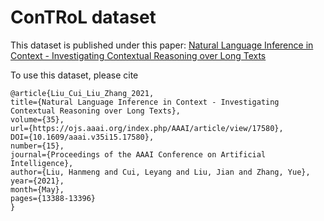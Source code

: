 # ConTRoL dataset
This dataset is published under this paper:
[Natural Language Inference in Context - Investigating Contextual Reasoning over Long Texts](https://arxiv.org/abs/2011.04864)

To use this dataset, please cite
```
@article{Liu_Cui_Liu_Zhang_2021, 
title={Natural Language Inference in Context - Investigating Contextual Reasoning over Long Texts}, 
volume={35}, 
url={https://ojs.aaai.org/index.php/AAAI/article/view/17580}, 
DOI={10.1609/aaai.v35i15.17580}, 
number={15}, 
journal={Proceedings of the AAAI Conference on Artificial Intelligence}, 
author={Liu, Hanmeng and Cui, Leyang and Liu, Jian and Zhang, Yue}, 
year={2021}, 
month={May}, 
pages={13388-13396} 
}
```
